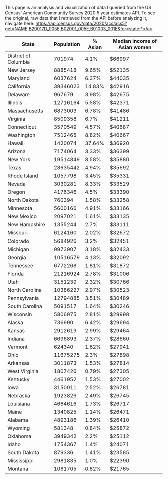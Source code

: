 This page is an analysis and visualization of data I queried from the US Census' American Community Survey 2020 5 year estimates API. To see the original, raw data that I retrieved from the API before analyzing it, navigate here: <a href="https://api.census.gov/data/2020/acs/acs5?get=NAME,B20017D_005E,B02001_005E,B01003_001E&for=state:*">https://api.census.gov/data/2020/acs/acs5?get=NAME,B20017D_005E,B02001_005E,B01003_001E&for=state:*</a>

|State|Population|% Asian|Median income of Asian women|
|---|---|---|---|
|District of Columbia|701974|4.1%|$66997|
|New Jersey|8885418|9.65%|$52135|
|Maryland|6037624|6.37%|$44035|
|California|39346023|14.83%|$42916|
|Delaware|967679|3.98%|$42675|
|Illinois|12716164|5.58%|$42371|
|Massachusetts|6873003|6.78%|$41486|
|Virginia|8509358|6.7%|$41211|
|Connecticut|3570549|4.57%|$40687|
|Washington|7512465|8.82%|$40667|
|Hawaii|1420074|37.64%|$36920|
|Arizona|7174064|3.33%|$36399|
|New York|19514849|8.58%|$35880|
|Texas|28635442|4.94%|$35692|
|Rhode Island|1057798|3.45%|$35331|
|Nevada|3030281|8.33%|$33529|
|Oregon|4176346|4.5%|$33390|
|North Dakota|760394|1.58%|$33258|
|Minnesota|5600166|4.91%|$33166|
|New Mexico|2097021|1.61%|$33135|
|New Hampshire|1355244|2.7%|$33111|
|Missouri|6124160|2.02%|$32672|
|Colorado|5684926|3.2%|$32451|
|Michigan|9973907|3.18%|$32433|
|Georgia|10516579|4.13%|$32092|
|Tennessee|6772268|1.81%|$31872|
|Florida|21216924|2.78%|$31006|
|Utah|3151239|2.32%|$30766|
|North Carolina|10386227|2.97%|$30523|
|Pennsylvania|12794885|3.51%|$30489|
|South Carolina|5091517|1.64%|$30246|
|Wisconsin|5806975|2.81%|$29998|
|Alaska|736990|6.42%|$29694|
|Kansas|2912619|2.99%|$29464|
|Indiana|6696893|2.37%|$28660|
|Vermont|624340|1.62%|$27941|
|Ohio|11675275|2.3%|$27898|
|Arkansas|3011873|1.53%|$27814|
|West Virginia|1807426|0.79%|$27305|
|Kentucky|4461952|1.53%|$27002|
|Iowa|3150011|2.52%|$26781|
|Nebraska|1923826|2.49%|$26745|
|Louisiana|4664616|1.73%|$26717|
|Maine|1340825|1.14%|$26471|
|Alabama|4893186|1.39%|$26410|
|Wyoming|581348|0.84%|$25872|
|Oklahoma|3949342|2.2%|$25112|
|Idaho|1754367|1.4%|$24071|
|South Dakota|879336|1.41%|$23585|
|Mississippi|2981835|1.0%|$22390|
|Montana|1061705|0.82%|$21765|

